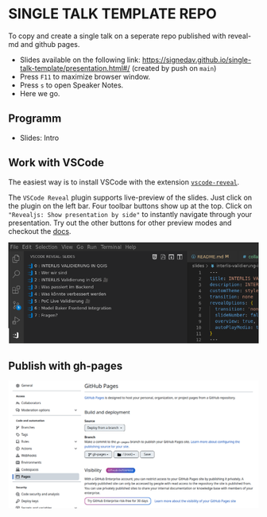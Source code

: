 # SINGLE TALK TEMPLATE REPO

To copy and create a single talk on a seperate repo published with reveal-md and github pages.

- Slides available on the following link: https://signedav.github.io/single-talk-template/presentation.html#/ (created by push on `main`)
- Press `F11` to maximize browser window.
- Press `s` to open Speaker Notes.
- Here we go.

## Programm

- Slides: Intro

## Work with VSCode
The easiest way is to install VSCode with the extension
[`vscode-reveal`](https://marketplace.visualstudio.com/items?itemName=evilz.vscode-reveal).

The `VSCode Reveal` plugin supports live-preview of the slides. Just click on the plugin on the left bar. Four toolbar buttons show up at the top. Click on `"Revealjs: Show presentation by side"` to instantly navigate through your presentation. Try out the other buttons for other preview modes and checkout the [docs](https://www.evilznet.com/vscode-reveal/#/README).

![vscode-plugin](vscode-plugin.png)

## Publish with gh-pages
![gh-pages](gh-pages.png)